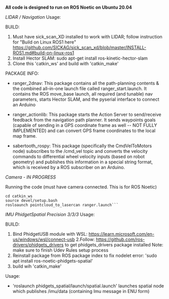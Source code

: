 
**All code is designed to run on ROS Noetic on Ubuntu 20.04**


*LIDAR / Navigation* Usage:

BUILD:
1. Must have sick_scan_XD installed to work with LIDAR; follow instruction for "Build on Linux ROS1 here" https://github.com/SICKAG/sick_scan_xd/blob/master/INSTALL-ROS1.md#build-on-linux-ros1
2. Install Hector SLAM: sudo apt-get install ros-kinetic-hector-slam
3. Clone this 'catkin_ws' and build with 'catkin_make'

PACKAGE INFO:
- ranger_2dnav:  This package contains all the path-planning contents & the combined all–in-one
launch file called ranger_start.launch. It contains the ROS move_base launch, all required (and tunable) nav parameters, starts Hector SLAM, and the pyserial interface to connect an Arduino

- ranger_actionlib: This package starts the Action Server to send/receive feedback from the navigation path planner. It sends waypoints goals (capable of sending in a GPS coordinate frame as well -- NOT FULLY IMPLEMENTED) and can convert GPS frame coordinates to the local map frame.

- sabertooth_rospy: This package (specifically the CmdVelToMotors node) subscribes to the /cmd_vel topic and converts the velocity commands to differential wheel velocity inputs (based on robot geometry) and publishes this information in a special string format, which is received by a ROS subscriber on an Arduino.


*Camera - IN PROGRESS*

Running the code
(must have camera connected. This is for ROS Noetic)

```roscore
cd catkin_ws
source devel/setup.bash
rosloaunch pointcloud_to_lasercan ranger.launch```
```

*IMU PhidgetSpatial Precision 3/3/3* Usage:

BUILD:
1. Bind PhidgetUSB module with WSL: https://learn.microsoft.com/en-us/windows/wsl/connect-usb
2.Follow: https://github.com/ros-drivers/phidgets_drivers to get phidgets_drivers package installed
      Note: make sure to finish Udev Rules setup process
3. Reinstall package from ROS package index to fix nodelet error: 'sudo apt install ros-noetic-phidgets-spatial'
4. build wih 'catkin_make'

Usage:
- 'roslaunch phidgets_spatial/launch/spatial.launch' launches spatial node which publishes /imu/data (containing Imu message in ENU form)


